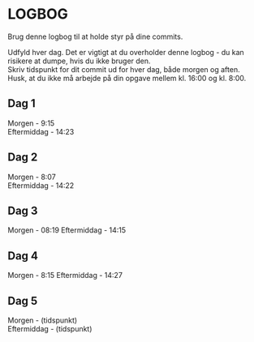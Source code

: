 # LOGBOG

Brug denne logbog til at holde styr på dine commits.

Udfyld hver dag. Det er vigtigt at du overholder denne logbog - du kan risikere at dumpe, hvis du ikke bruger den.  
Skriv tidspunkt for dit commit ud for hver dag, både morgen og aften.  
Husk, at du ikke må arbejde på din opgave mellem kl. 16:00 og kl. 8:00.

## Dag 1

Morgen - 9:15  
Eftermiddag - 14:23

## Dag 2

Morgen - 8:07   
Eftermiddag - 14:22

## Dag 3

Morgen - 08:19 
Eftermiddag - 14:15

## Dag 4

Morgen - 8:15 
Eftermiddag - 14:27

## Dag 5

Morgen - (tidspunkt)  
Eftermiddag - (tidspunkt)
